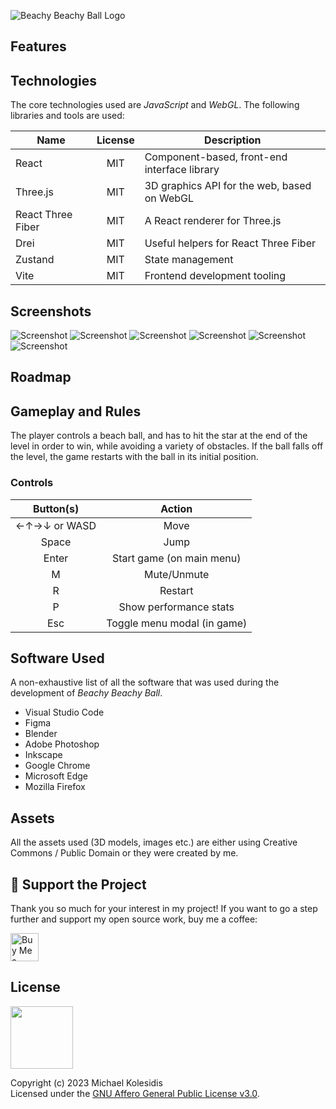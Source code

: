 ![Beachy Beachy Ball Logo](./images/logo_bg_blue.png)

## Features

## Technologies

The core technologies used are _JavaScript_ and _WebGL_. The following libraries and tools are used:

| Name              | License | Description                                  |
| ----------------- | :-----: | -------------------------------------------- |
| React             |   MIT   | Component-based, front-end interface library |
| Three.js          |   MIT   | 3D graphics API for the web, based on WebGL  |
| React Three Fiber |   MIT   | A React renderer for Three.js                |
| Drei              |   MIT   | Useful helpers for React Three Fiber         |
| Zustand           |   MIT   | State management                             |
| Vite              |   MIT   | Frontend development tooling                 |

## Screenshots

![Screenshot](./screenshots/screenshot_001.png)
![Screenshot](./screenshots/screenshot_002.png)
![Screenshot](./screenshots/screenshot_003.png)
![Screenshot](./screenshots/screenshot_004.png)
![Screenshot](./screenshots/screenshot_005.png)
![Screenshot](./screenshots/screenshot_006.png)

## Roadmap

## Gameplay and Rules

The player controls a beach ball, and has to hit the star at the end of the level in order to win, while avoiding a variety of obstacles. If the ball falls off the level, the game restarts with the ball in its initial position.

### Controls

|  Button(s)   |           Action            |
| :----------: | :-------------------------: |
| ←↑→↓ or WASD |            Move             |
|    Space     |            Jump             |
|    Enter     |  Start game (on main menu)  |
|      M       |         Mute/Unmute         |
|      R       |           Restart           |
|      P       |   Show performance stats    |
|     Esc      | Toggle menu modal (in game) |

## Software Used

A non-exhaustive list of all the software that was used during the development of _Beachy Beachy Ball_.

- Visual Studio Code
- Figma
- Blender
- Adobe Photoshop
- Inkscape
- Google Chrome
- Microsoft Edge
- Mozilla Firefox

## Assets

All the assets used (3D models, images etc.) are either using Creative Commons / Public Domain or they were created by me.

## 💖 Support the Project

Thank you so much for your interest in my project! If you want to go a step further and support my open source work, buy me a coffee:

<a href='https://ko-fi.com/michaelkolesidis' target='_blank'><img src='https://cdn.ko-fi.com/cdn/kofi1.png' style='border:0px;height:45px;' alt='Buy Me a Coffee at ko-fi.com' /></a>

## License

<a href="https://www.gnu.org/licenses/agpl-3.0.html"><img src="https://upload.wikimedia.org/wikipedia/commons/0/06/AGPLv3_Logo.svg" height="100px" /></a>

Copyright (c) 2023 Michael Kolesidis<br>
Licensed under the [GNU Affero General Public License v3.0](https://www.gnu.org/licenses/agpl-3.0.html).
